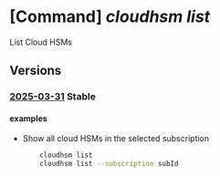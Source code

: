 # [Command] _cloudhsm list_

List Cloud HSMs

## Versions

### [2025-03-31](/Resources/mgmt-plane/L3N1YnNjcmlwdGlvbnMve30vcHJvdmlkZXJzL21pY3Jvc29mdC5oYXJkd2FyZXNlY3VyaXR5bW9kdWxlcy9jbG91ZGhzbWNsdXN0ZXJz/2025-03-31.xml) **Stable**

<!-- mgmt-plane /subscriptions/{}/providers/microsoft.hardwaresecuritymodules/cloudhsmclusters 2025-03-31 -->
<!-- mgmt-plane /subscriptions/{}/resourcegroups/{}/providers/microsoft.hardwaresecuritymodules/cloudhsmclusters 2025-03-31 -->

#### examples

- Show all cloud HSMs in the selected subscription
    ```bash
        cloudhsm list
        cloudhsm list --subscription subId
    ```
